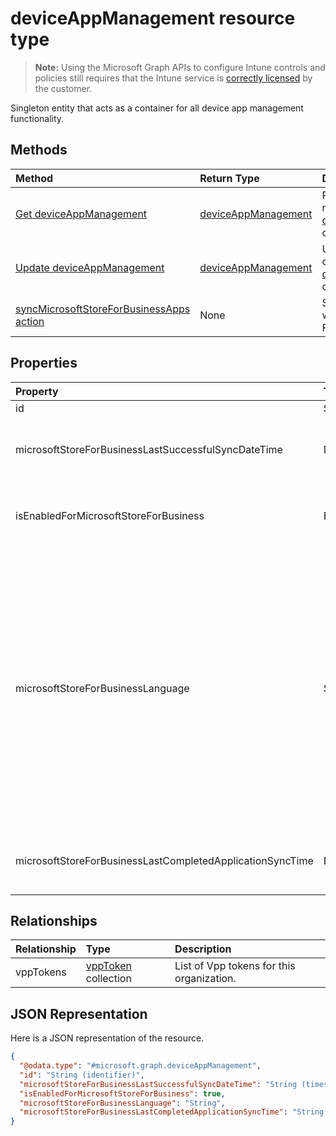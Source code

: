 # deviceAppManagement resource type

> **Note:** Using the Microsoft Graph APIs to configure Intune controls and policies still requires that the Intune service is [correctly licensed](https://go.microsoft.com/fwlink/?linkid=839381) by the customer.

Singleton entity that acts as a container for all device app management functionality.
## Methods
|Method|Return Type|Description|
|:---|:---|:---|
|[Get deviceAppManagement](../api/intune_onboarding_deviceappmanagement_get.md)|[deviceAppManagement](../resources/intune_onboarding_deviceappmanagement.md)|Read properties and relationships of the [deviceAppManagement](../resources/intune_onboarding_deviceappmanagement.md) object.|
|[Update deviceAppManagement](../api/intune_onboarding_deviceappmanagement_update.md)|[deviceAppManagement](../resources/intune_onboarding_deviceappmanagement.md)|Update the properties of a [deviceAppManagement](../resources/intune_onboarding_deviceappmanagement.md) object.|
|[syncMicrosoftStoreForBusinessApps action](../api/intune_onboarding_deviceappmanagement_syncmicrosoftstoreforbusinessapps.md)|None|Syncs Intune account with Microsoft Store For Business|

## Properties
|Property|Type|Description|
|:---|:---|:---|
|id|String|Not yet documented|
|microsoftStoreForBusinessLastSuccessfulSyncDateTime|DateTimeOffset|The last time the apps from the Microsoft Store for Business were synced successfully for the account.|
|isEnabledForMicrosoftStoreForBusiness|Boolean|Whether the account is enabled for syncing applications from the Microsoft Store for Business.|
|microsoftStoreForBusinessLanguage|String|The locale information used to sync applications from the Microsoft Store for Business. Cultures that are specific to a country/region. The names of these cultures follow RFC 4646 (Windows Vista and later). The format is <languagecode2>-<country/regioncode2>, where <languagecode2> is a lowercase two-letter code derived from ISO 639-1 and <country/regioncode2> is an uppercase two-letter code derived from ISO 3166. For example, en-US for English (United States) is a specific culture.|
|microsoftStoreForBusinessLastCompletedApplicationSyncTime|DateTimeOffset|The last time an application sync from the Microsoft Store for Business was completed.|

## Relationships
|Relationship|Type|Description|
|:---|:---|:---|
|vppTokens|[vppToken](../resources/intune_onboarding_vpptoken.md) collection|List of Vpp tokens for this organization.|

## JSON Representation
Here is a JSON representation of the resource.
<!--{
  "blockType": "resource",
  "keyProperty": "id",
  "baseType": "microsoft.graph.entity",
  "@odata.type": "microsoft.graph.deviceAppManagement"
}-->
``` json
{
  "@odata.type": "#microsoft.graph.deviceAppManagement",
  "id": "String (identifier)",
  "microsoftStoreForBusinessLastSuccessfulSyncDateTime": "String (timestamp)",
  "isEnabledForMicrosoftStoreForBusiness": true,
  "microsoftStoreForBusinessLanguage": "String",
  "microsoftStoreForBusinessLastCompletedApplicationSyncTime": "String (timestamp)"
}
```




